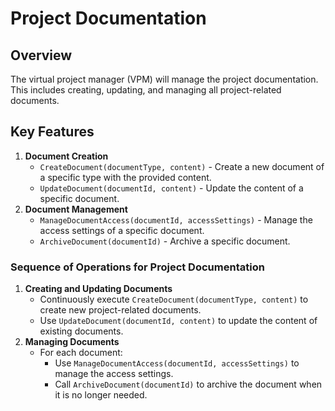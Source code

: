 # Project Documentation

## Overview

The virtual project manager (VPM) will manage the project documentation. This includes creating, updating, and managing all project-related documents.

## Key Features

1. **Document Creation**
   - `CreateDocument(documentType, content)` - Create a new document of a specific type with the provided content.
   - `UpdateDocument(documentId, content)` - Update the content of a specific document.
2. **Document Management**
   - `ManageDocumentAccess(documentId, accessSettings)` - Manage the access settings of a specific document.
   - `ArchiveDocument(documentId)` - Archive a specific document.

### Sequence of Operations for Project Documentation

1. **Creating and Updating Documents**
   - Continuously execute `CreateDocument(documentType, content)` to create new project-related documents.
   - Use `UpdateDocument(documentId, content)` to update the content of existing documents.
2. **Managing Documents**
   - For each document:
     - Use `ManageDocumentAccess(documentId, accessSettings)` to manage the access settings.
     - Call `ArchiveDocument(documentId)` to archive the document when it is no longer needed.
